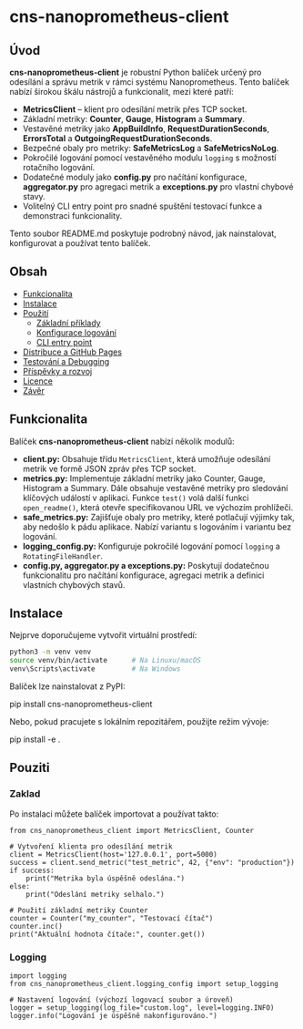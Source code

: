 # cns-nanoprometheus-client

## Úvod

**cns-nanoprometheus-client** je robustní Python balíček určený pro odesílání a správu metrik v rámci systému Nanoprometheus. Tento balíček nabízí širokou škálu nástrojů a funkcionalit, mezi které patří:

- **MetricsClient** – klient pro odesílání metrik přes TCP socket.
- Základní metriky: **Counter**, **Gauge**, **Histogram** a **Summary**.
- Vestavěné metriky jako **AppBuildInfo**, **RequestDurationSeconds**, **ErrorsTotal** a **OutgoingRequestDurationSeconds**.
- Bezpečné obaly pro metriky: **SafeMetricsLog** a **SafeMetricsNoLog**.
- Pokročilé logování pomocí vestavěného modulu `logging` s možností rotačního logování.
- Dodatečné moduly jako **config.py** pro načítání konfigurace, **aggregator.py** pro agregaci metrik a **exceptions.py** pro vlastní chybové stavy.
- Volitelný CLI entry point pro snadné spuštění testovací funkce a demonstraci funkcionality.

Tento soubor README.md poskytuje podrobný návod, jak nainstalovat, konfigurovat a používat tento balíček.

## Obsah

- [Funkcionalita](#funkcionalita)
- [Instalace](#instalace)
- [Použití](#použití)
  - [Základní příklady](#základní-příklady)
  - [Konfigurace logování](#konfigurace-logování)
  - [CLI entry point](#cli-entry-point)
- [Distribuce a GitHub Pages](#distribuce-a-github-pages)
- [Testování a Debugging](#testování-a-debugging)
- [Příspěvky a rozvoj](#příspěvky-a-rozvoj)
- [Licence](#licence)
- [Závěr](#závěr)

## Funkcionalita

Balíček **cns-nanoprometheus-client** nabízí několik modulů:

- **client.py:** Obsahuje třídu `MetricsClient`, která umožňuje odesílání metrik ve formě JSON zpráv přes TCP socket.
- **metrics.py:** Implementuje základní metriky jako Counter, Gauge, Histogram a Summary. Dále obsahuje vestavěné metriky pro sledování klíčových událostí v aplikaci. Funkce `test()` volá další funkci `open_readme()`, která otevře specifikovanou URL ve výchozím prohlížeči.
- **safe_metrics.py:** Zajišťuje obaly pro metriky, které potlačují výjimky tak, aby nedošlo k pádu aplikace. Nabízí variantu s logováním i variantu bez logování.
- **logging_config.py:** Konfiguruje pokročilé logování pomocí `logging` a `RotatingFileHandler`.
- **config.py, aggregator.py a exceptions.py:** Poskytují dodatečnou funkcionalitu pro načítání konfigurace, agregaci metrik a definici vlastních chybových stavů.

## Instalace

Nejprve doporučujeme vytvořit virtuální prostředí:

```bash
python3 -m venv venv
source venv/bin/activate      # Na Linuxu/macOS
venv\Scripts\activate         # Na Windows
```

Balíček lze nainstalovat z PyPI:

pip install cns-nanoprometheus-client

Nebo, pokud pracujete s lokálním repozitářem, použijte režim vývoje:

pip install -e .


## Pouziti
### Zaklad
Po instalaci můžete balíček importovat a používat takto:
```
from cns_nanoprometheus_client import MetricsClient, Counter

# Vytvoření klienta pro odesílání metrik
client = MetricsClient(host='127.0.0.1', port=5000)
success = client.send_metric("test_metric", 42, {"env": "production"})
if success:
    print("Metrika byla úspěšně odeslána.")
else:
    print("Odeslání metriky selhalo.")

# Použití základní metriky Counter
counter = Counter("my_counter", "Testovací čítač")
counter.inc()
print("Aktuální hodnota čítače:", counter.get())
```

### Logging
```
import logging
from cns_nanoprometheus_client.logging_config import setup_logging

# Nastavení logování (výchozí logovací soubor a úroveň)
logger = setup_logging(log_file="custom.log", level=logging.INFO)
logger.info("Logování je úspěšně nakonfigurováno.")
```

